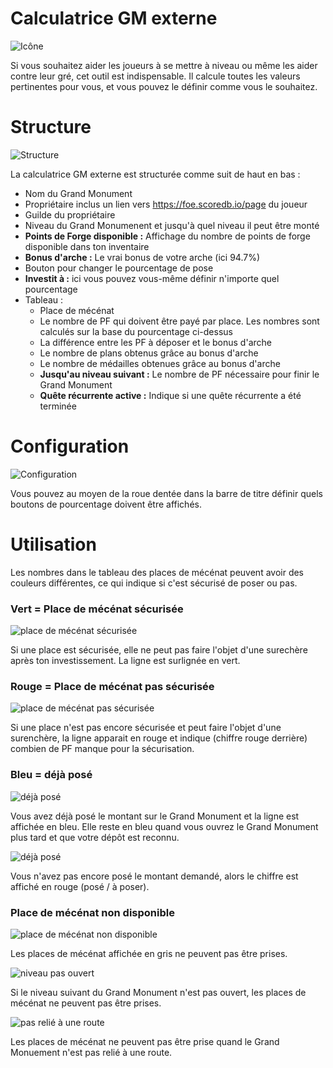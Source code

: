 # Calculatrice GM externe

![Icône](./.images/icon01.png)

Si vous souhaitez aider les joueurs à se mettre à niveau ou même les aider contre leur gré, cet outil est indispensable. Il calcule toutes les valeurs pertinentes pour vous, et vous pouvez le définir comme vous le souhaitez. 

# Structure

![Structure](./.images/Screenshot_001.png)

La calculatrice GM externe est structurée comme suit de haut en bas :

* Nom du Grand Monument
* Propriétaire inclus un lien vers https://foe.scoredb.io/page du joueur
* Guilde du propriétaire
* Niveau du Grand Monumenent et jusqu'à quel niveau il peut être monté
* **Points de Forge disponible :** Affichage du nombre de points de forge disponible dans ton inventaire
* **Bonus d'arche :** Le vrai bonus de votre arche (ici 94.7%)
* Bouton pour changer le pourcentage de pose
* **Investit à :** ici vous pouvez vous-même définir n'importe quel pourcentage
* Tableau :
  * Place de mécénat
  * Le nombre de PF qui doivent être payé par place. Les nombres sont calculés sur la base du pourcentage ci-dessus
  * La différence entre les PF à déposer et le bonus d'arche
  * Le nombre de plans obtenus grâce au bonus d'arche
  * Le nombre de médailles obtenues grâce au bonus d'arche
  * **Jusqu'au niveau suivant :** Le nombre de PF nécessaire pour finir le Grand Monument
  * **Quête récurrente active :** Indique si une quête récurrente a été terminée

# Configuration

![Configuration](./.images/Screenshot_003.png)

Vous pouvez au moyen de la roue dentée dans la barre de titre définir quels boutons de pourcentage doivent être affichés.

# Utilisation

Les nombres dans le tableau des places de mécénat peuvent avoir des couleurs différentes, ce qui indique si c'est sécurisé de poser ou pas.

### Vert = Place de mécénat sécurisée

![place de mécénat sécurisée](./.images/Screenshot_001.png)

Si une place est sécurisée, elle ne peut pas faire l'objet d'une surechère après ton investissement. La ligne est surlignée en vert.

### Rouge = Place de mécénat pas sécurisée

![place de mécénat pas sécurisée](./.images/Screenshot_002.png)

Si une place n'est pas encore sécurisée et peut faire l'objet d'une surenchère, la ligne apparait en rouge et indique (chiffre rouge derrière) combien de PF manque pour la sécurisation.

### Bleu = déjà posé

![déjà posé](./.images/Screenshot_005.png)

Vous avez déjà posé le montant sur le Grand Monument et la ligne est affichée en bleu.  Elle reste en bleu quand vous ouvrez le Grand Monument plus tard et que votre dépôt est reconnu.

![déjà posé](./.images/Screenshot_004.png)

Vous n'avez pas encore posé le montant demandé, alors le chiffre est affiché en rouge (posé / à poser).

### Place de mécénat non disponible

![place de mécénat non disponible](./.images/Screenshot_007.png)

Les places de mécénat affichée en gris ne peuvent pas être prises.

![niveau pas ouvert](./.images/Screenshot_008.png)

Si le niveau suivant du Grand Monument n'est pas ouvert, les places de mécénat ne peuvent pas être prises.

![pas relié à une route](./.images/Screenshot_006.png)

Les places de mécénat ne peuvent pas être prise quand le Grand Monuement n'est pas relié à une route.
